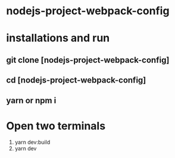 # nodejs-project-webpack-config

# installations and run

## git clone [nodejs-project-webpack-config]

## cd [nodejs-project-webpack-config]

## yarn  or npm i

# Open two terminals

  1) yarn dev:build
  2) yarn dev
